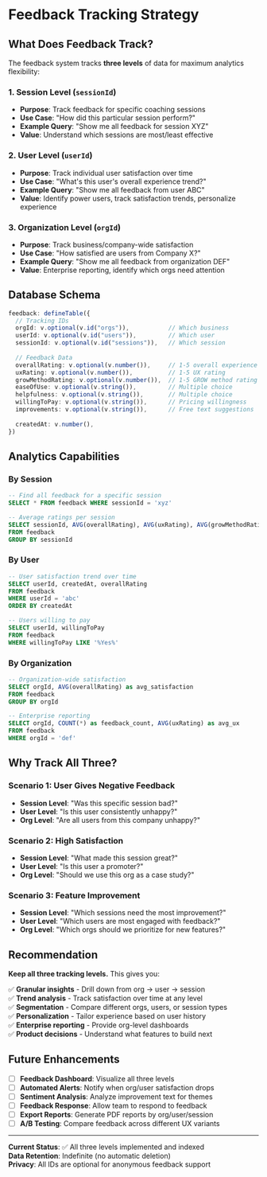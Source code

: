 # Feedback Tracking Strategy

## What Does Feedback Track?

The feedback system tracks **three levels** of data for maximum analytics flexibility:

### 1. **Session Level** (`sessionId`)
- **Purpose**: Track feedback for specific coaching sessions
- **Use Case**: "How did this particular session perform?"
- **Example Query**: "Show me all feedback for session XYZ"
- **Value**: Understand which sessions are most/least effective

### 2. **User Level** (`userId`)
- **Purpose**: Track individual user satisfaction over time
- **Use Case**: "What's this user's overall experience trend?"
- **Example Query**: "Show me all feedback from user ABC"
- **Value**: Identify power users, track satisfaction trends, personalize experience

### 3. **Organization Level** (`orgId`)
- **Purpose**: Track business/company-wide satisfaction
- **Use Case**: "How satisfied are users from Company X?"
- **Example Query**: "Show me all feedback from organization DEF"
- **Value**: Enterprise reporting, identify which orgs need attention

## Database Schema

```typescript
feedback: defineTable({
  // Tracking IDs
  orgId: v.optional(v.id("orgs")),           // Which business
  userId: v.optional(v.id("users")),         // Which user
  sessionId: v.optional(v.id("sessions")),   // Which session
  
  // Feedback Data
  overallRating: v.optional(v.number()),     // 1-5 overall experience
  uxRating: v.optional(v.number()),          // 1-5 UX rating
  growMethodRating: v.optional(v.number()),  // 1-5 GROW method rating
  easeOfUse: v.optional(v.string()),         // Multiple choice
  helpfulness: v.optional(v.string()),       // Multiple choice
  willingToPay: v.optional(v.string()),      // Pricing willingness
  improvements: v.optional(v.string()),      // Free text suggestions
  
  createdAt: v.number(),
})
```

## Analytics Capabilities

### By Session
```sql
-- Find all feedback for a specific session
SELECT * FROM feedback WHERE sessionId = 'xyz'

-- Average ratings per session
SELECT sessionId, AVG(overallRating), AVG(uxRating), AVG(growMethodRating)
FROM feedback
GROUP BY sessionId
```

### By User
```sql
-- User satisfaction trend over time
SELECT userId, createdAt, overallRating
FROM feedback
WHERE userId = 'abc'
ORDER BY createdAt

-- Users willing to pay
SELECT userId, willingToPay
FROM feedback
WHERE willingToPay LIKE '%Yes%'
```

### By Organization
```sql
-- Organization-wide satisfaction
SELECT orgId, AVG(overallRating) as avg_satisfaction
FROM feedback
GROUP BY orgId

-- Enterprise reporting
SELECT orgId, COUNT(*) as feedback_count, AVG(uxRating) as avg_ux
FROM feedback
WHERE orgId = 'def'
```

## Why Track All Three?

### Scenario 1: User Gives Negative Feedback
- **Session Level**: "Was this specific session bad?"
- **User Level**: "Is this user consistently unhappy?"
- **Org Level**: "Are all users from this company unhappy?"

### Scenario 2: High Satisfaction
- **Session Level**: "What made this session great?"
- **User Level**: "Is this user a promoter?"
- **Org Level**: "Should we use this org as a case study?"

### Scenario 3: Feature Improvement
- **Session Level**: "Which sessions need the most improvement?"
- **User Level**: "Which users are most engaged with feedback?"
- **Org Level**: "Which orgs should we prioritize for new features?"

## Recommendation

**Keep all three tracking levels.** This gives you:

✅ **Granular insights** - Drill down from org → user → session  
✅ **Trend analysis** - Track satisfaction over time at any level  
✅ **Segmentation** - Compare different orgs, users, or session types  
✅ **Personalization** - Tailor experience based on user history  
✅ **Enterprise reporting** - Provide org-level dashboards  
✅ **Product decisions** - Understand what features to build next

## Future Enhancements

- [ ] **Feedback Dashboard**: Visualize all three levels
- [ ] **Automated Alerts**: Notify when org/user satisfaction drops
- [ ] **Sentiment Analysis**: Analyze improvement text for themes
- [ ] **Feedback Response**: Allow team to respond to feedback
- [ ] **Export Reports**: Generate PDF reports by org/user/session
- [ ] **A/B Testing**: Compare feedback across different UX variants

---

**Current Status**: ✅ All three levels implemented and indexed  
**Data Retention**: Indefinite (no automatic deletion)  
**Privacy**: All IDs are optional for anonymous feedback support
